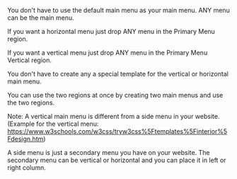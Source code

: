 You don't have to use the default main menu as your main menu. ANY menu can be the main menu.

If you want a horizontal menu just drop ANY menu in the Primary Menu region.

If you want a vertical menu just drop ANY menu in the Primary Menu Vertical region.

You don't have to create any a special template for the vertical or horizontal main menu.

You can use the two regions at once by creating two main menus and use the two regions.

Note: A vertical main menu is different from a side menu in your website. (Example for the vertical menu: <https://www.w3schools.com/w3css/tryw3css%5Ftemplates%5Finterior%5Fdesign.htm>)

A side menu is just a secondary menu you have on your website. The secondary menu can be vertical or horizontal and you can place it in left or right column.